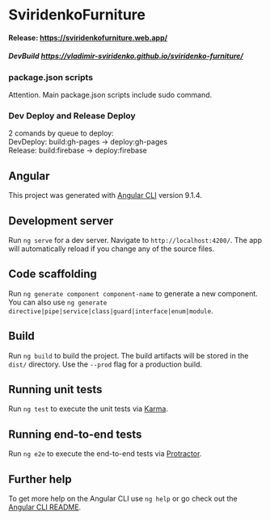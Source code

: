 # SviridenkoFurniture

 #### Release: https://sviridenkofurniture.web.app/

 ##### DevBuild https://vladimir-sviridenko.github.io/sviridenko-furniture/

### package.json scripts

Attention. Main package.json scripts include sudo command.

### Dev Deploy and Release Deploy

2 comands by queue to deploy:  
DevDeploy: build:gh-pages -> deploy:gh-pages  
Release: build:firebase -> deploy:firebase

## Angular
This project was generated with [Angular CLI](https://github.com/angular/angular-cli) version 9.1.4.

## Development server

Run `ng serve` for a dev server. Navigate to `http://localhost:4200/`. The app will automatically reload if you change any of the source files.

## Code scaffolding

Run `ng generate component component-name` to generate a new component. You can also use `ng generate directive|pipe|service|class|guard|interface|enum|module`.

## Build

Run `ng build` to build the project. The build artifacts will be stored in the `dist/` directory. Use the `--prod` flag for a production build.

## Running unit tests

Run `ng test` to execute the unit tests via [Karma](https://karma-runner.github.io).

## Running end-to-end tests

Run `ng e2e` to execute the end-to-end tests via [Protractor](http://www.protractortest.org/).

## Further help

To get more help on the Angular CLI use `ng help` or go check out the [Angular CLI README](https://github.com/angular/angular-cli/blob/master/README.md).
